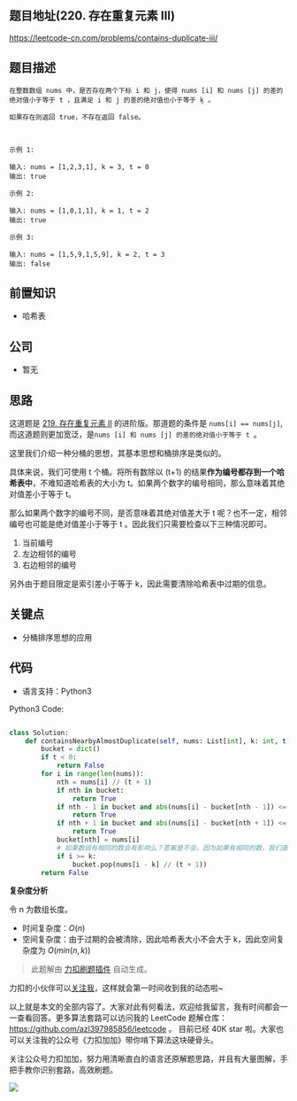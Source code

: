 ## 题目地址(220. 存在重复元素 III)

https://leetcode-cn.com/problems/contains-duplicate-iii/

## 题目描述

```
在整数数组 nums 中，是否存在两个下标 i 和 j，使得 nums [i] 和 nums [j] 的差的绝对值小于等于 t ，且满足 i 和 j 的差的绝对值也小于等于 ķ 。

如果存在则返回 true，不存在返回 false。

 

示例 1:

输入: nums = [1,2,3,1], k = 3, t = 0
输出: true

示例 2:

输入: nums = [1,0,1,1], k = 1, t = 2
输出: true

示例 3:

输入: nums = [1,5,9,1,5,9], k = 2, t = 3
输出: false
```

## 前置知识

- 哈希表

## 公司

- 暂无

## 思路

这道题是 [219. 存在重复元素 II](https://github.com/azl397985856/leetcode/blob/master/problems/219.contains-duplicate-ii.md) 的进阶版。那道题的条件是 `nums[i] == nums[j]`, 而这道题则更加宽泛，是`nums [i] 和 nums [j] 的差的绝对值小于等于 t `。

这里我们介绍一种分桶的思想，其基本思想和桶排序是类似的。

具体来说，我们可使用 t 个桶。将所有数除以 (t+1) 的结果**作为编号都存到一个哈希表中**，不难知道哈希表的大小为 t。如果两个数字的编号相同，那么意味着其绝对值差小于等于 t。

那么如果两个数字的编号不同，是否意味着其绝对值差大于 t 呢？也不一定，相邻编号也可能是绝对值差小于等于 t 。因此我们只需要检查以下三种情况即可。

1. 当前编号
2. 左边相邻的编号
3. 右边相邻的编号

另外由于题目限定是索引差小于等于 k，因此需要清除哈希表中过期的信息。

## 关键点

- 分桶排序思想的应用

## 代码

- 语言支持：Python3

Python3 Code:

```python

class Solution:
    def containsNearbyAlmostDuplicate(self, nums: List[int], k: int, t: int) -> bool:
        bucket = dict()
        if t < 0:
            return False
        for i in range(len(nums)):
            nth = nums[i] // (t + 1)
            if nth in bucket:
                return True
            if nth - 1 in bucket and abs(nums[i] - bucket[nth - 1]) <= t:
                return True
            if nth + 1 in bucket and abs(nums[i] - bucket[nth + 1]) <= t:
                return True
            bucket[nth] = nums[i]
            # 如果数组有相同的数会有影响么？答案是不会，因为如果有相同的数，我们直接就会在前面返回 true 了。
            if i >= k:
                bucket.pop(nums[i - k] // (t + 1))
        return False

```

**复杂度分析**

令 n 为数组长度。

- 时间复杂度：$O(n)$
- 空间复杂度：由于过期的会被清除，因此哈希表大小不会大于 k，因此空间复杂度为 $O(min(n,k))$

> 此题解由 [力扣刷题插件](https://leetcode-pp.github.io/leetcode-cheat/?tab=solution-template) 自动生成。

力扣的小伙伴可以[关注我](https://leetcode-cn.com/u/fe-lucifer/)，这样就会第一时间收到我的动态啦~

以上就是本文的全部内容了。大家对此有何看法，欢迎给我留言，我有时间都会一一查看回答。更多算法套路可以访问我的 LeetCode 题解仓库：https://github.com/azl397985856/leetcode 。 目前已经 40K star 啦。大家也可以关注我的公众号《力扣加加》带你啃下算法这块硬骨头。

关注公众号力扣加加，努力用清晰直白的语言还原解题思路，并且有大量图解，手把手教你识别套路，高效刷题。

![](https://tva1.sinaimg.cn/large/007S8ZIlly1gfcuzagjalj30p00dwabs.jpg)
